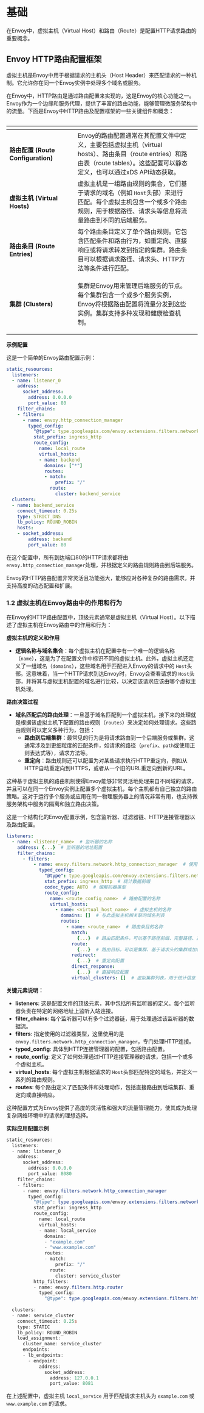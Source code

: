 # 基础

在Envoy中，虚拟主机（Virtual Host）和路由（Route）是配置HTTP请求路由的重要概念。

## Envoy HTTP路由配置框架

虚拟主机是Envoy中用于根据请求的主机头（Host Header）来匹配请求的一种机制。它允许你在同一个Envoy实例中处理多个域名或服务。

在Envoy中，HTTP路由是通过路由配置来实现的，这是Envoy的核心功能之一。Envoy作为一个边缘和服务代理，提供了丰富的路由功能，能够管理微服务架构中的流量。下面是Envoy中HTTP路由及配置框架的一些关键组件和概念：

<figure><img src="../../../.gitbook/assets/image (2) (1).png" alt=""><figcaption></figcaption></figure>

<table data-header-hidden><thead><tr><th width="164"></th><th></th><th data-hidden></th></tr></thead><tbody><tr><td><strong>路由配置 (Route Configuration)</strong></td><td>Envoy的路由配置通常在其配置文件中定义，主要包括虚拟主机（virtual hosts）、路由条目（route entries）和路由表（route tables）。这些配置可以静态定义，也可以通过xDS API动态获取。</td><td></td></tr><tr><td><strong>虚拟主机 (Virtual Hosts)</strong></td><td>虚拟主机是一组路由规则的集合，它们基于请求的域名（例如 <code>Host</code>头部）来进行匹配。每个虚拟主机包含一个或多个路由规则，用于根据路径、请求头等信息将流量路由到不同的后端服务。</td><td></td></tr><tr><td><strong>路由条目 (Route Entries)</strong></td><td>每个路由条目定义了单个路由规则。它包含匹配条件和路由行为，如重定向、直接响应或将请求转发到指定的集群。路由条目可以根据请求路径、请求头、HTTP方法等条件进行匹配。</td><td></td></tr><tr><td><strong>集群 (Clusters)</strong></td><td><p></p><p>集群是Envoy用来管理后端服务的节点。每个集群包含一个或多个服务实例，Envoy将根据路由配置将流量分发到这些实例。集群支持多种发现和健康检查机制。</p></td><td></td></tr></tbody></table>



**示例配置**

这是一个简单的Envoy路由配置示例：

```yaml
static_resources:
  listeners:
  - name: listener_0
    address:
      socket_address:
        address: 0.0.0.0
        port_value: 80
    filter_chains:
    - filters:
      - name: envoy.http_connection_manager
        typed_config:
          "@type": type.googleapis.com/envoy.extensions.filters.network.http_connection_manager.v3.HttpConnectionManager
          stat_prefix: ingress_http
          route_config:
            name: local_route
            virtual_hosts:
            - name: backend
              domains: ["*"]
              routes:
              - match:
                  prefix: "/"
                route:
                  cluster: backend_service
  clusters:
  - name: backend_service
    connect_timeout: 0.25s
    type: STRICT_DNS
    lb_policy: ROUND_ROBIN
    hosts:
    - socket_address:
        address: backend
        port_value: 80
```

在这个配置中，所有到达端口80的HTTP请求都将由 `envoy.http_connection_manager`处理，并根据定义的路由规则路由到后端服务。

Envoy的HTTP路由配置非常灵活且功能强大，能够应对各种复杂的路由需求，并支持高度的动态配置和扩展。

### 1.2 虚拟主机在Envoy路由中的作用和行为 <a href="#id-12-xu-ni-zhu-ji-zai-envoy-lu-you-zhong-de-zuo-yong-he-xing-wei-19" id="id-12-xu-ni-zhu-ji-zai-envoy-lu-you-zhong-de-zuo-yong-he-xing-wei-19"></a>

在Envoy的HTTP路由配置中，顶级元素通常是虚拟主机（Virtual Host）。以下描述了虚拟主机在Envoy路由中的作用和行为：

**虚拟主机的定义和作用**

* **逻辑名称与域名集合**：每个虚拟主机在配置中有一个唯一的逻辑名称（`name`），这是为了在配置文件中标识不同的虚拟主机。此外，虚拟主机还定义了一组域名（`domains`），这些域名用于匹配进入Envoy的请求中的 `Host`头部。这意味着，当一个HTTP请求到达Envoy时，Envoy会查看请求的 `Host`头部，并将其与虚拟主机配置的域名进行比较，以决定该请求应该由哪个虚拟主机处理。

**路由决策过程**

* **域名匹配后的路由处理**：一旦基于域名匹配到一个虚拟主机，接下来的处理就是根据该虚拟主机下配置的路由规则（`routes`）来决定如何处理请求。这些路由规则可以定义多种行为，包括：
  * **路由到后端集群**：最常见的行为是将请求路由到一个后端服务或集群。这通常涉及到更细粒度的匹配条件，如请求的路径（`prefix`、`path`或使用正则表达式等），请求方法等。
  * **重定向**：路由规则还可以配置为对某些请求执行HTTP重定向，例如从HTTP自动重定向到HTTPS，或者从一个旧的URL重定向到新的URL。

这种基于虚拟主机的路由机制使得Envoy能够非常灵活地处理来自不同域的请求，并且可以在同一个Envoy实例上配置多个虚拟主机，每个主机都有自己独立的路由策略。这对于运行多个服务或应用在同一物理服务器上的情况非常有用，也支持微服务架构中服务的隔离和独立路由决策。

这是一个结构化的Envoy配置示例，包含监听器、过滤器链、HTTP连接管理器以及路由配置。

```yaml
listeners:
  - name: <listener_name>  # 监听器的名称
    address: {...}  # 监听器的地址配置
    filter_chains:
      - filters:
          - name: envoy.filters.network.http_connection_manager  # 使用的过滤器名称
            typed_config:
              "@type": type.googleapis.com/envoy.extensions.filters.network.http_connection_manager.v3.HttpConnectionManager
              stat_prefix: ingress_http  # 统计数据前缀
              codec_type: AUTO  # 编解码器类型
              route_config:
                name: <route_config_name>  # 路由配置的名称
                virtual_hosts:
                  - name: <virtual_host_name>  # 虚拟主机的名称
                    domains: []  # 与此虚拟主机相关联的域名列表
                    routes:
                      - name: <route_name>  # 路由条目的名称
                        match: 
                          {...}  # 路由匹配条件，可以基于路径前缀、完整路径、正则表达式或连接匹配器
                        route:
                          {...}  # 路由目标，可以是集群、基于请求头的集群或加权集群
                        redirect:
                          {...}  # 重定向配置
                        direct_response:
                          {...}  # 直接响应配置
                        virtual_clusters: []  # 虚拟集群列表，用于统计信息
```

**关键元素说明：**

* **listeners**: 这是配置文件的顶级元素，其中包括所有监听器的定义。每个监听器负责在特定的网络地址上监听入站连接。
* **filter\_chains**: 每个监听器可以有多个过滤器链，用于处理通过该监听器的数据流。
* **filters**: 指定使用的过滤器类型，这里使用的是 `envoy.filters.network.http_connection_manager`，专门处理HTTP连接。
* **typed\_config**: 具体到HTTP连接管理器的配置，包括路由配置。
* **route\_config**: 定义了如何处理通过HTTP连接管理器的请求，包括一个或多个虚拟主机。
* **virtual\_hosts**: 每个虚拟主机根据请求的 `Host`头部匹配特定的域名，并定义一系列的路由规则。
* **routes**: 每个路由定义了匹配条件和处理动作，包括直接路由到后端集群、重定向或直接响应。

这种配置方式为Envoy提供了高度的灵活性和强大的流量管理能力，使其成为处理复杂网络环境中的请求的理想选择。

**实际应用配置示例**

```powershell
static_resources:
  listeners:
  - name: listener_0
    address:
      socket_address:
        address: 0.0.0.0
        port_value: 8080
    filter_chains:
    - filters:
      - name: envoy.filters.network.http_connection_manager
        typed_config:
          "@type": type.googleapis.com/envoy.extensions.filters.network.http_connection_manager.v3.HttpConnectionManager
          stat_prefix: ingress_http
          route_config:
            name: local_route
            virtual_hosts:
            - name: local_service
              domains:
              - "example.com"
              - "www.example.com"
              routes:
              - match:
                  prefix: "/"
                route:
                  cluster: service_cluster
          http_filters:
          - name: envoy.filters.http.router
            typed_config:
              "@type": type.googleapis.com/envoy.extensions.filters.http.router.v3.Router
        
  clusters:
  - name: service_cluster
    connect_timeout: 0.25s
    type: STATIC
    lb_policy: ROUND_ROBIN
    load_assignment:
      cluster_name: service_cluster
      endpoints:
      - lb_endpoints:
        - endpoint:
            address:
              socket_address:
                address: 127.0.0.1
                port_value: 8081
```

在上述配置中，虚拟主机 `local_service` 用于匹配请求主机头为 `example.com` 或 `www.example.com` 的请求。







